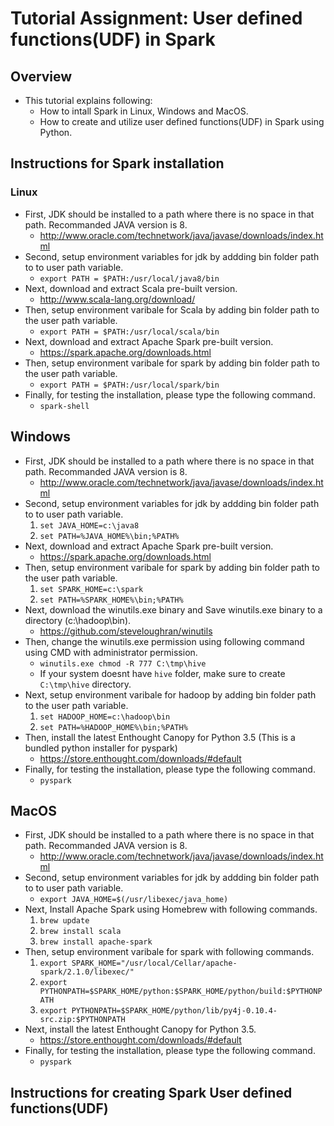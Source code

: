 # Tutorial Assignment: User defined functions(UDF) in Spark

## Overview

* This tutorial explains following:
	* How to intall Spark in Linux, Windows and MacOS.
	* How to create and utilize user defined functions(UDF) in Spark using Python.
  
## Instructions for Spark installation

###  Linux

* First, JDK should be installed to a path where there is no space in that path. Recommanded JAVA version is 8.
	* http://www.oracle.com/technetwork/java/javase/downloads/index.html
* Second, setup environment variables for jdk by addding bin folder path to to user path variable.
	* ```export PATH = $PATH:/usr/local/java8/bin```
* Next, download and extract Scala pre-built version.
	* http://www.scala-lang.org/download/
* Then, setup environment varibale for Scala by adding bin folder path to the user path variable.
	* ```export PATH = $PATH:/usr/local/scala/bin```
* Next, download and extract Apache Spark pre-built version.
	* https://spark.apache.org/downloads.html
* Then, setup environment varibale for spark by adding bin folder path to the user path variable.
	* ```export PATH = $PATH:/usr/local/spark/bin```
* Finally, for testing the installation, please type the following command.
	* ```spark-shell```

##  Windows

* First, JDK should be installed to a path where there is no space in that path. Recommanded JAVA version is 8.
	* http://www.oracle.com/technetwork/java/javase/downloads/index.html
* Second, setup environment variables for jdk by addding bin folder path to to user path variable.
	1. ```set JAVA_HOME=c:\java8 ```
	2. ```set PATH=%JAVA_HOME%\bin;%PATH%```
* Next, download and extract Apache Spark pre-built version.
	* https://spark.apache.org/downloads.html
* Then, setup environment varibale for spark by adding bin folder path to the user path variable.
	1. ```set SPARK_HOME=c:\spark```
	2. ```set PATH=%SPARK_HOME%\bin;%PATH%```
* Next, download the winutils.exe binary and Save winutils.exe binary to a directory (c:\hadoop\bin).
	* https://github.com/steveloughran/winutils
* Then, change the winutils.exe permission using following command using CMD with administrator permission.
	* ```winutils.exe chmod -R 777 C:\tmp\hive```
	* If your system doesnt have `hive` folder, make sure to create `C:\tmp\hive` directory.
* Next, setup environment varibale for hadoop by adding bin folder path to the user path variable.
	1. ```set HADOOP_HOME=c:\hadoop\bin```
	2. ```set PATH=%HADOOP_HOME%\bin;%PATH%```
* Then, install the latest Enthought Canopy for Python 3.5 (This is a bundled python installer for pyspark)
	* https://store.enthought.com/downloads/#default
* Finally, for testing the installation, please type the following command.
	* ```pyspark```

##  MacOS

* First, JDK should be installed to a path where there is no space in that path. Recommanded JAVA version is 8.
	* http://www.oracle.com/technetwork/java/javase/downloads/index.html
* Second, setup environment variables for jdk by addding bin folder path to to user path variable.
	* ```export JAVA_HOME=$(/usr/libexec/java_home)```
* Next, Install Apache Spark using Homebrew with following commands.
	1. ```brew update```
	2. ```brew install scala```
	3. ```brew install apache-spark```
* Then, setup environment varibale for spark with following commands.
	1. ```export SPARK_HOME="/usr/local/Cellar/apache-spark/2.1.0/libexec/"```
	2. ```export PYTHONPATH=$SPARK_HOME/python:$SPARK_HOME/python/build:$PYTHONPATH```
	3. ```export PYTHONPATH=$SPARK_HOME/python/lib/py4j-0.10.4-src.zip:$PYTHONPATH```
* Next, install the latest Enthought Canopy for Python 3.5.
	* https://store.enthought.com/downloads/#default
* Finally, for testing the installation, please type the following command.
	* ```pyspark```

## Instructions for creating Spark User defined functions(UDF)
